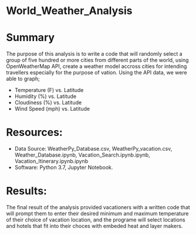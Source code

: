 # World_Weather_Analysis

# Summary
The purpose of this analysis is to write a code that will randomly select a group of  five hundred or more cities from different parts of the world, using OpenWeatherMap API, create a weather model accross cities for intending travellers especially for the purpose of vation. Using the API data, we were able to graph;

- Temperature (F) vs. Latitude
- Humidity (%) vs. Latitude
- Cloudiness (%) vs. Latitude
- Wind Speed (mph) vs. Latitude

# Resources:
- Data Source: WeatherPy_Database.csv, WeatherPy_vacation.csv, Weather_Database.ipynb, Vacation_Search.ipynb.ipynb, Vacation_Itinerary.ipynb.ipynb
- Software: Python 3.7, Jupyter Notebook.

# Results:
The final result of the analysis provided vacationers with a written code that will prompt them to enter their desired minimum and maximum temperature of their choice of vacation location, and the programe will select locations and hotels that fit into their choces with embeded heat and layer makers.

